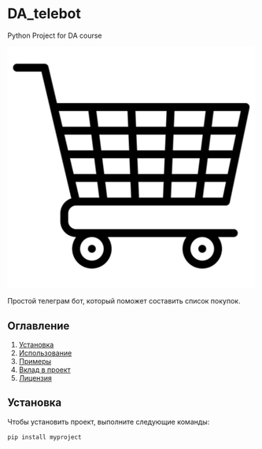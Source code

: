 # DA_telebot
Python Project for DA course

![Пример логотипа](logo.jpg)

Простой телеграм бот, который поможет составить список покупок.

## Оглавление

1. [Установка](#установка)
2. [Использование](#использование)
3. [Примеры](#примеры)
4. [Вклад в проект](#вклад-в-проект)
5. [Лицензия](#лицензия)

## Установка

Чтобы установить проект, выполните следующие команды:

```bash
pip install myproject
